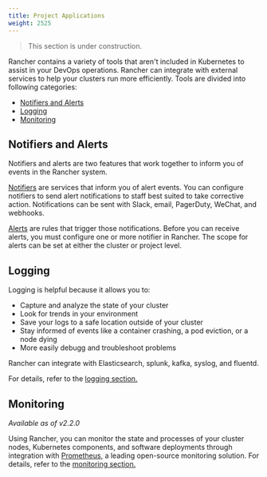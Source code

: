 ```yaml
---
title: Project Applications
weight: 2525
---
```


> This section is under construction.

Rancher contains a variety of tools that aren't included in Kubernetes to assist in your DevOps operations. Rancher can integrate with external services to help your clusters run more efficiently. Tools are divided into following categories:
<!-- TOC -->

- [Notifiers and Alerts](#notifiers-and-alerts)
- [Logging](#logging)
- [Monitoring](#monitoring)

<!-- /TOC -->

## Notifiers and Alerts

Notifiers and alerts are two features that work together to inform you of events in the Rancher system.

[Notifiers]({{<baseurl>}}/rancher/v2.x/en/cluster-admin/tools/notifiers) are services that inform you of alert events. You can configure notifiers to send alert notifications to staff best suited to take corrective action. Notifications can be sent with Slack, email, PagerDuty, WeChat, and webhooks.

[Alerts]({{<baseurl>}}/rancher/v2.x/en/cluster-admin/tools/alerts) are rules that trigger those notifications. Before you can receive alerts, you must configure one or more notifier in Rancher. The scope for alerts can be set at either the cluster or project level.

## Logging

Logging is helpful because it allows you to:

- Capture and analyze the state of your cluster
- Look for trends in your environment
- Save your logs to a safe location outside of your cluster
- Stay informed of events like a container crashing, a pod eviction, or a node dying
- More easily debugg and troubleshoot problems

Rancher can integrate with Elasticsearch, splunk, kafka, syslog, and fluentd.

For details, refer to the [logging section.]({{<baseurl>}}/rancher/v2.x/en/cluster-admin/tools/logging)

## Monitoring

_Available as of v2.2.0_

Using Rancher, you can monitor the state and processes of your cluster nodes, Kubernetes components, and software deployments through integration with [Prometheus](https://prometheus.io/), a leading open-source monitoring solution. For details, refer to the [monitoring section.]({{<baseurl>}}/rancher/v2.x/en/cluster-admin/tools/monitoring)
